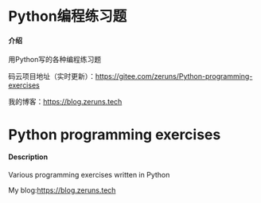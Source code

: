 # Python编程练习题

#### 介绍
用Python写的各种编程练习题

码云项目地址（实时更新）：https://gitee.com/zeruns/Python-programming-exercises

我的博客：https://blog.zeruns.tech


# Python programming exercises

#### Description
Various programming exercises written in Python

My blog:https://blog.zeruns.tech
 

